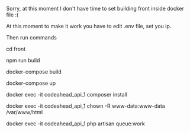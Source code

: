 Sorry, at this moment I don't have time to set building front inside docker file :( 

At this moment to make it work you have to edit .env file, set you ip.

Then run commands

cd front

npm run build

docker-compose build

docker-compose up

docker exec -it codeahead_api_1 composer install

docker exec -it codeahead_api_1 chown -R www-data:www-data /var/www/html

docker exec -it codeahead_api_1 php artisan queue:work
